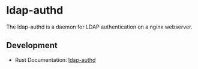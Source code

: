 # ldap-authd

The ldap-authd is a daemon for LDAP authentication on a nginx webserver.

## Development

* Rust Documentation: [ldap-authd](https://mkapra.github.io/ldap-authd)
